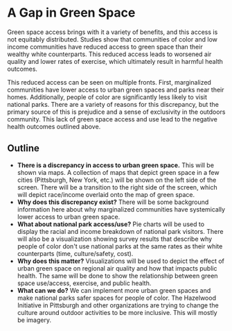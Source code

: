 # A Gap in Green Space

Green space access brings with it a variety of benefits, and this access is not equitably distributed. Studies show that communities of color and low income communities have reduced access to green space than their wealthy white counterparts. This reduced access leads to worsened air quality and lower rates of exercise, which ultimately result in harmful health outcomes. 

This reduced access can be seen on multiple fronts. First, marginalized communities have lower access to urban green spaces and parks near their homes. Additionally, people of color are significantly less likely to visit national parks. There are a variety of reasons for this discrepancy, but the primary source of this is prejudice and a sense of exclusivity in the outdoors community. This lack of green space access and use lead to the negative health outcomes outlined above.

## Outline

- **There is a discrepancy in access to urban green space.** This will be shown via maps. A collection of maps that depict green space in a few cities (Pittsburgh, New York, etc.) will be shown on the left side of the screen. There will be a transition to the right side of the screen, which will depict race/income overlaid onto the map of green space.
- **Why does this discrepancy exist?** There will be some background information here about why marginalized communities have systemically lower access to urban green space.
- **What about national park access/use?** Pie charts will be used to display the racial and income breakdown of national park visitors. There will also be a visualization showing survey results that describe why people of color don't use national parks at the same rates as their white counterparts (time, culture/safety, cost).
- **Why does this matter?** Visualizations will be used to depict the effect of urban green space on regional air quality and how that impacts public health. The same will be done to show the relationship between green space use/access, exercise, and public health.
- **What can we do?** We can implement more urban green spaces and make national parks safer spaces for people of color. The Hazelwood Initiative in Pittsburgh and other organizations are trying to change the culture around outdoor activities to be more inclusive. This will mostly be imagery.

